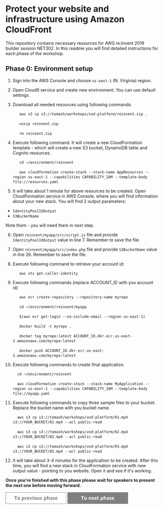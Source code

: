 Protect your website and infrastructure using Amazon CloudFront
=========================================

This repository contains necessary resources for AWS re:Invent 2019 builder session NET302. In this readme you will find detailed instructions for each phase of the workshop.

Phase 0: Environment setup
-----

1. Sign into the AWS Console and choose `us-east-1` (N. Virginia) region.
2. Open Cloud9 service and create new environment. You can use default settings.
3. Download all needed resources using following commands.

          aws s3 cp s3://tomash/workshops/vod-platform/reinvent.zip .

          unzip reinvent.zip

          rm reinvent.zip

4. Execute following command. It will create a new CloudFormation template - which will create a new S3 bucket, DynamoDB table and Cognito resources.

          cd ~/environment/reinvent

          aws cloudformation create-stack --stack-name AppResources --region us-east-1 --capabilities CAPABILITY_IAM --template-body file://resources.yaml

5. It will take about 1 minute for above resources to be created. Open CloudFormation service in AWS Console, where you will find information about your new stack. You will find 2 output parameters:
* `IdentityPoolIdOutput`
* `S3BucketName`

Note them - you will need them in next step.

6. Open `reinvent/myapp/src/script.js` file and provide `IdentityPoolIdOutput` value in line 7. Remember to save the file.
7. Open `reinvent/myapp/src/index.php` file and provide  `S3BucketName` value in line 26. Remember to save the file.
8. Execute following command to retrieve your account id:

          aws sts get-caller-identity


9. Execute following commands (replace ACCOUNT_ID with you account id)

          aws ecr create-repository --repository-name myrepo

          cd ~/environment/reinvent/myapp

          $(aws ecr get-login --no-include-email --region us-east-1)

          docker build -t myrepo .

          docker tag myrepo:latest ACCOUNT_ID.dkr.ecr.us-east-1.amazonaws.com/myrepo:latest

          docker push ACCOUNT_ID.dkr.ecr.us-east-1.amazonaws.com/myrepo:latest



10. Execute following commands to create final application.

          cd ~/environment/reinvent

          aws cloudformation create-stack --stack-name MyApplication --region us-east-1 --capabilities CAPABILITY_IAM --template-body file://myapp.yaml



11. Execute following commands to copy three sample files to your bucket. Replace the bucket name with you bucket name.

          aws s3 cp s3://tomash/workshops/vod-platform/01.mp4 s3://YOUR_BUCKET/01.mp4 --acl public-read

          aws s3 cp s3://tomash/workshops/vod-platform/02.mp4 s3://YOUR_BUCKET/02.mp4 --acl public-read

          aws s3 cp s3://tomash/workshops/vod-platform/03.mp4 s3://YOUR_BUCKET/03.mp4 --acl public-read



12. It will take about 3-4 minutes for the applicatiion to be created. After this time, you will find a new stack in CloudFormation service with new output value - pointing to you website. Open it and see if it's working.


**Once you're finished with this phase please wait for speakers to present the next one before moving forward.**

<a href="../../README.md"><img src="../../img/button-previous.png" width="200"></a>
<a href="../phase1"><img src="../../img/button-next.png" width="200"></a>
